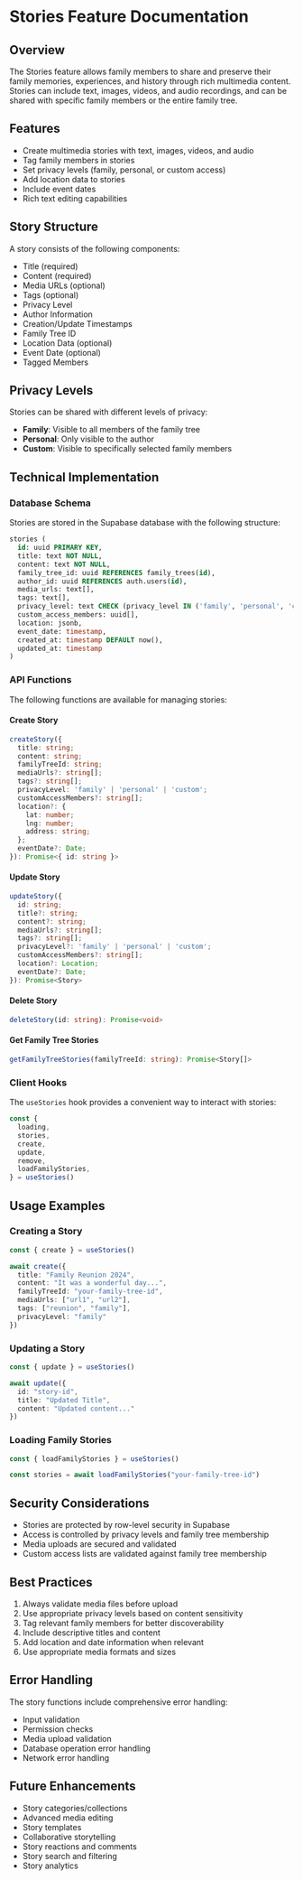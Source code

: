 # Stories Feature Documentation

## Overview
The Stories feature allows family members to share and preserve their family memories, experiences, and history through rich multimedia content. Stories can include text, images, videos, and audio recordings, and can be shared with specific family members or the entire family tree.

## Features
- Create multimedia stories with text, images, videos, and audio
- Tag family members in stories
- Set privacy levels (family, personal, or custom access)
- Add location data to stories
- Include event dates
- Rich text editing capabilities

## Story Structure
A story consists of the following components:
- Title (required)
- Content (required)
- Media URLs (optional)
- Tags (optional)
- Privacy Level
- Author Information
- Creation/Update Timestamps
- Family Tree ID
- Location Data (optional)
- Event Date (optional)
- Tagged Members

## Privacy Levels
Stories can be shared with different levels of privacy:
- **Family**: Visible to all members of the family tree
- **Personal**: Only visible to the author
- **Custom**: Visible to specifically selected family members

## Technical Implementation

### Database Schema
Stories are stored in the Supabase database with the following structure:
```sql
stories (
  id: uuid PRIMARY KEY,
  title: text NOT NULL,
  content: text NOT NULL,
  family_tree_id: uuid REFERENCES family_trees(id),
  author_id: uuid REFERENCES auth.users(id),
  media_urls: text[],
  tags: text[],
  privacy_level: text CHECK (privacy_level IN ('family', 'personal', 'custom')),
  custom_access_members: uuid[],
  location: jsonb,
  event_date: timestamp,
  created_at: timestamp DEFAULT now(),
  updated_at: timestamp
)
```

### API Functions
The following functions are available for managing stories:

#### Create Story
```typescript
createStory({
  title: string;
  content: string;
  familyTreeId: string;
  mediaUrls?: string[];
  tags?: string[];
  privacyLevel: 'family' | 'personal' | 'custom';
  customAccessMembers?: string[];
  location?: {
    lat: number;
    lng: number;
    address: string;
  };
  eventDate?: Date;
}): Promise<{ id: string }>
```

#### Update Story
```typescript
updateStory({
  id: string;
  title?: string;
  content?: string;
  mediaUrls?: string[];
  tags?: string[];
  privacyLevel?: 'family' | 'personal' | 'custom';
  customAccessMembers?: string[];
  location?: Location;
  eventDate?: Date;
}): Promise<Story>
```

#### Delete Story
```typescript
deleteStory(id: string): Promise<void>
```

#### Get Family Tree Stories
```typescript
getFamilyTreeStories(familyTreeId: string): Promise<Story[]>
```

### Client Hooks
The `useStories` hook provides a convenient way to interact with stories:
```typescript
const {
  loading,
  stories,
  create,
  update,
  remove,
  loadFamilyStories,
} = useStories()
```

## Usage Examples

### Creating a Story
```typescript
const { create } = useStories()

await create({
  title: "Family Reunion 2024",
  content: "It was a wonderful day...",
  familyTreeId: "your-family-tree-id",
  mediaUrls: ["url1", "url2"],
  tags: ["reunion", "family"],
  privacyLevel: "family"
})
```

### Updating a Story
```typescript
const { update } = useStories()

await update({
  id: "story-id",
  title: "Updated Title",
  content: "Updated content..."
})
```

### Loading Family Stories
```typescript
const { loadFamilyStories } = useStories()

const stories = await loadFamilyStories("your-family-tree-id")
```

## Security Considerations
- Stories are protected by row-level security in Supabase
- Access is controlled by privacy levels and family tree membership
- Media uploads are secured and validated
- Custom access lists are validated against family tree membership

## Best Practices
1. Always validate media files before upload
2. Use appropriate privacy levels based on content sensitivity
3. Tag relevant family members for better discoverability
4. Include descriptive titles and content
5. Add location and date information when relevant
6. Use appropriate media formats and sizes

## Error Handling
The story functions include comprehensive error handling:
- Input validation
- Permission checks
- Media upload validation
- Database operation error handling
- Network error handling

## Future Enhancements
- Story categories/collections
- Advanced media editing
- Story templates
- Collaborative storytelling
- Story reactions and comments
- Story search and filtering
- Story analytics 